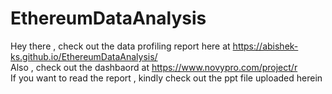 # EthereumDataAnalysis 
Hey there , check out the data profiling report here at https://abishek-ks.github.io/EthereumDataAnalysis/       
Also , check out the dashbaord at https://www.novypro.com/project/r   
If you want to read the report , kindly check out the ppt file uploaded herein    
